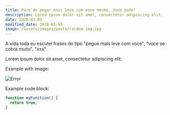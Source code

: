 ```yaml
---
title: Pare de pegar mais leve com voce mesmo. Voce pode!
description: Lorem ipsum dolor sit amet, consectetur adipiscing elit.
date: 2020-03-03
modified_date: 2020-03-03
image: /assets/images/posts/random-img.jpg
---
```


A vida toda eu escutei frases do tipo "pegue mais leve com voce", "voce se cobra muito", "xxx".


Lorem ipsum dolor sit amet, consectetur adipiscing elit.

Example with image:

![Error](@@baseUrl@@/assets/images/posts/error.png)

Example code block:

```js
function myFunction() {
  return true;
}
```
